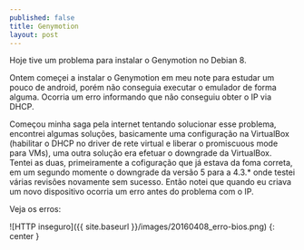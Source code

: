 ```yaml
---
published: false
title: Genymotion
layout: post
---
```

Hoje tive um problema para instalar o Genymotion no Debian 8.

Ontem começei a instalar o Genymotion em meu note para estudar um pouco de android, porém não conseguia executar o emulador de forma alguma. Ocorria um erro informando que não conseguiu obter o IP via DHCP.

Começou minha saga pela internet tentando solucionar esse problema, encontrei algumas soluções, basicamente uma configuração na VirtualBox (habilitar o DHCP no driver de rete virtual e liberar o promiscuous mode para VMs), uma outra solução era efetuar o downgrade da VirtualBox. Tentei as duas, primeiramente a cofiguração que já estava da foma correta, em um segundo momente o downgrade da versão 5 para a 4.3.* onde testei várias revisões novamente sem sucesso.
Então notei que quando eu criava um novo dispositivo ocorria um erro antes do problema com o IP.

Veja os erros:

![HTTP inseguro]({{ site.baseurl }}/images/20160408_erro-bios.png)
{: center }
